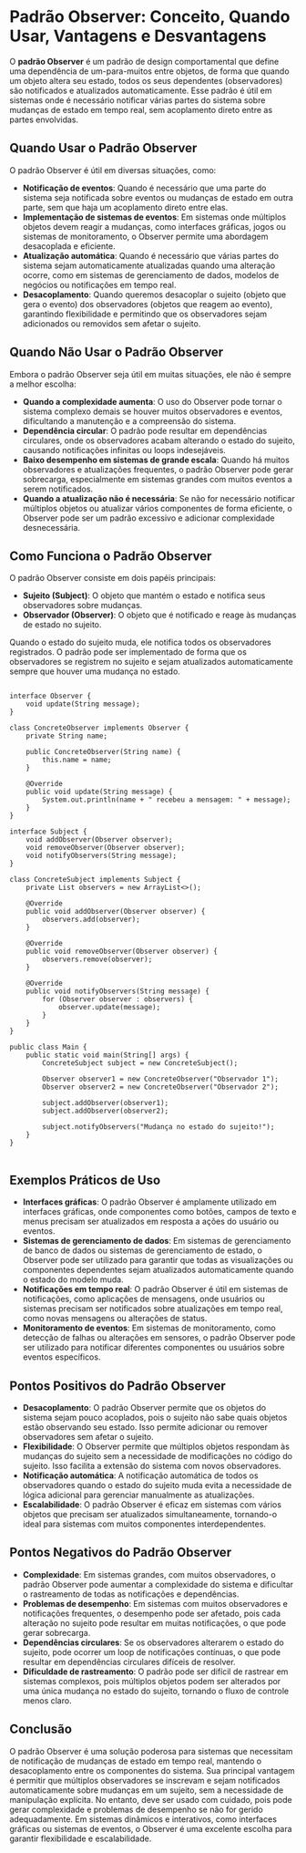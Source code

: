 <h1>Padrão Observer: Conceito, Quando Usar, Vantagens e Desvantagens</h1>

<p>O <strong>padrão Observer</strong> é um padrão de design comportamental que define uma dependência de um-para-muitos entre objetos, de forma que quando um objeto altera seu estado, todos os seus dependentes (observadores) são notificados e atualizados automaticamente. Esse padrão é útil em sistemas onde é necessário notificar várias partes do sistema sobre mudanças de estado em tempo real, sem acoplamento direto entre as partes envolvidas.</p>

<h2>Quando Usar o Padrão Observer</h2>

<p>O padrão Observer é útil em diversas situações, como:</p>

<ul>
    <li><strong>Notificação de eventos</strong>: Quando é necessário que uma parte do sistema seja notificada sobre eventos ou mudanças de estado em outra parte, sem que haja um acoplamento direto entre elas.</li>
    <li><strong>Implementação de sistemas de eventos</strong>: Em sistemas onde múltiplos objetos devem reagir a mudanças, como interfaces gráficas, jogos ou sistemas de monitoramento, o Observer permite uma abordagem desacoplada e eficiente.</li>
    <li><strong>Atualização automática</strong>: Quando é necessário que várias partes do sistema sejam automaticamente atualizadas quando uma alteração ocorre, como em sistemas de gerenciamento de dados, modelos de negócios ou notificações em tempo real.</li>
    <li><strong>Desacoplamento</strong>: Quando queremos desacoplar o sujeito (objeto que gera o evento) dos observadores (objetos que reagem ao evento), garantindo flexibilidade e permitindo que os observadores sejam adicionados ou removidos sem afetar o sujeito.</li>
</ul>

<h2>Quando Não Usar o Padrão Observer</h2>

<p>Embora o padrão Observer seja útil em muitas situações, ele não é sempre a melhor escolha:</p>

<ul>
    <li><strong>Quando a complexidade aumenta</strong>: O uso do Observer pode tornar o sistema complexo demais se houver muitos observadores e eventos, dificultando a manutenção e a compreensão do sistema.</li>
    <li><strong>Dependência circular</strong>: O padrão pode resultar em dependências circulares, onde os observadores acabam alterando o estado do sujeito, causando notificações infinitas ou loops indesejáveis.</li>
    <li><strong>Baixo desempenho em sistemas de grande escala</strong>: Quando há muitos observadores e atualizações frequentes, o padrão Observer pode gerar sobrecarga, especialmente em sistemas grandes com muitos eventos a serem notificados.</li>
    <li><strong>Quando a atualização não é necessária</strong>: Se não for necessário notificar múltiplos objetos ou atualizar vários componentes de forma eficiente, o Observer pode ser um padrão excessivo e adicionar complexidade desnecessária.</li>
</ul>

<h2>Como Funciona o Padrão Observer</h2>

<p>O padrão Observer consiste em dois papéis principais:</p>

<ul>
    <li><strong>Sujeito (Subject)</strong>: O objeto que mantém o estado e notifica seus observadores sobre mudanças.</li>
    <li><strong>Observador (Observer)</strong>: O objeto que é notificado e reage às mudanças de estado no sujeito.</li>
</ul>

<p>Quando o estado do sujeito muda, ele notifica todos os observadores registrados. O padrão pode ser implementado de forma que os observadores se registrem no sujeito e sejam atualizados automaticamente sempre que houver uma mudança no estado.</p>

<pre>
<code>
interface Observer {
    void update(String message);
}

class ConcreteObserver implements Observer {
    private String name;

    public ConcreteObserver(String name) {
        this.name = name;
    }

    @Override
    public void update(String message) {
        System.out.println(name + " recebeu a mensagem: " + message);
    }
}

interface Subject {
    void addObserver(Observer observer);
    void removeObserver(Observer observer);
    void notifyObservers(String message);
}

class ConcreteSubject implements Subject {
    private List<Observer> observers = new ArrayList<>();

    @Override
    public void addObserver(Observer observer) {
        observers.add(observer);
    }

    @Override
    public void removeObserver(Observer observer) {
        observers.remove(observer);
    }

    @Override
    public void notifyObservers(String message) {
        for (Observer observer : observers) {
            observer.update(message);
        }
    }
}

public class Main {
    public static void main(String[] args) {
        ConcreteSubject subject = new ConcreteSubject();

        Observer observer1 = new ConcreteObserver("Observador 1");
        Observer observer2 = new ConcreteObserver("Observador 2");

        subject.addObserver(observer1);
        subject.addObserver(observer2);

        subject.notifyObservers("Mudança no estado do sujeito!");
    }
}
</code>
</pre>

<h2>Exemplos Práticos de Uso</h2>

<ul>
    <li><strong>Interfaces gráficas</strong>: O padrão Observer é amplamente utilizado em interfaces gráficas, onde componentes como botões, campos de texto e menus precisam ser atualizados em resposta a ações do usuário ou eventos.</li>
    <li><strong>Sistemas de gerenciamento de dados</strong>: Em sistemas de gerenciamento de banco de dados ou sistemas de gerenciamento de estado, o Observer pode ser utilizado para garantir que todas as visualizações ou componentes dependentes sejam atualizados automaticamente quando o estado do modelo muda.</li>
    <li><strong>Notificações em tempo real</strong>: O padrão Observer é útil em sistemas de notificações, como aplicações de mensagens, onde usuários ou sistemas precisam ser notificados sobre atualizações em tempo real, como novas mensagens ou alterações de status.</li>
    <li><strong>Monitoramento de eventos</strong>: Em sistemas de monitoramento, como detecção de falhas ou alterações em sensores, o padrão Observer pode ser utilizado para notificar diferentes componentes ou usuários sobre eventos específicos.</li>
</ul>

<h2>Pontos Positivos do Padrão Observer</h2>

<ul>
    <li><strong>Desacoplamento</strong>: O padrão Observer permite que os objetos do sistema sejam pouco acoplados, pois o sujeito não sabe quais objetos estão observando seu estado. Isso permite adicionar ou remover observadores sem afetar o sujeito.</li>
    <li><strong>Flexibilidade</strong>: O Observer permite que múltiplos objetos respondam às mudanças do sujeito sem a necessidade de modificações no código do sujeito. Isso facilita a extensão do sistema com novos observadores.</li>
    <li><strong>Notificação automática</strong>: A notificação automática de todos os observadores quando o estado do sujeito muda evita a necessidade de lógica adicional para gerenciar manualmente as atualizações.</li>
    <li><strong>Escalabilidade</strong>: O padrão Observer é eficaz em sistemas com vários objetos que precisam ser atualizados simultaneamente, tornando-o ideal para sistemas com muitos componentes interdependentes.</li>
</ul>

<h2>Pontos Negativos do Padrão Observer</h2>

<ul>
    <li><strong>Complexidade</strong>: Em sistemas grandes, com muitos observadores, o padrão Observer pode aumentar a complexidade do sistema e dificultar o rastreamento de todas as notificações e dependências.</li>
    <li><strong>Problemas de desempenho</strong>: Em sistemas com muitos observadores e notificações frequentes, o desempenho pode ser afetado, pois cada alteração no sujeito pode resultar em muitas notificações, o que pode gerar sobrecarga.</li>
    <li><strong>Dependências circulares</strong>: Se os observadores alterarem o estado do sujeito, pode ocorrer um loop de notificações contínuas, o que pode resultar em dependências circulares difíceis de resolver.</li>
    <li><strong>Dificuldade de rastreamento</strong>: O padrão pode ser difícil de rastrear em sistemas complexos, pois múltiplos objetos podem ser alterados por uma única mudança no estado do sujeito, tornando o fluxo de controle menos claro.</li>
</ul>

<h2>Conclusão</h2>

<p>O padrão Observer é uma solução poderosa para sistemas que necessitam de notificação de mudanças de estado em tempo real, mantendo o desacoplamento entre os componentes do sistema. Sua principal vantagem é permitir que múltiplos observadores se inscrevam e sejam notificados automaticamente sobre mudanças em um sujeito, sem a necessidade de manipulação explícita. No entanto, deve ser usado com cuidado, pois pode gerar complexidade e problemas de desempenho se não for gerido adequadamente. Em sistemas dinâmicos e interativos, como interfaces gráficas ou sistemas de eventos, o Observer é uma excelente escolha para garantir flexibilidade e escalabilidade.</p>
